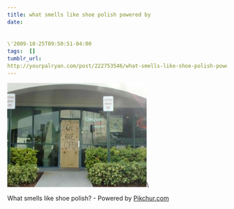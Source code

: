 ```yaml
---
title: what smells like shoe polish powered by
date:


\'2009-10-25T09:50:51-04:00  
tags:  [] 
tumblr_url:
http://yourpalryan.com/post/222753546/what-smells-like-shoe-polish-powered-by
---
```

![](/assets/images/tumblr/tumblr_ks2p4p5Pp71qz77obo1_400.jpg)\

What smells like shoe polish? - Powered by
[Pikchur.com](http://Pikchur.com)
